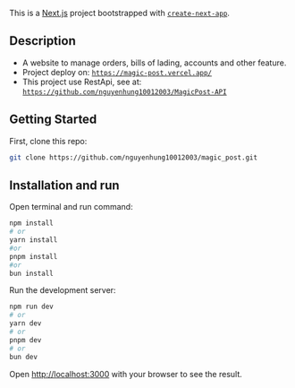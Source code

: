 This is a [Next.js](https://nextjs.org/) project bootstrapped
with [`create-next-app`](https://github.com/vercel/next.js/tree/canary/packages/create-next-app).

## Description

- A website to manage orders, bills of lading, accounts and other feature.
- Project deploy on: [`https://magic-post.vercel.app/`](https://magic-post.vercel.app/)
- This project use RestApi, see
  at: [`https://github.com/nguyenhung10012003/MagicPost-API`](https://github.com/nguyenhung10012003/MagicPost-API)

## Getting Started

First, clone this repo:

```bash
git clone https://github.com/nguyenhung10012003/magic_post.git
```

## Installation and run

Open terminal and run command:

```bash
npm install
# or
yarn install
#or
pnpm install
#or
bun install
```

Run the development server:

```bash
npm run dev
# or
yarn dev
# or
pnpm dev
# or
bun dev
```

Open [http://localhost:3000](http://localhost:3000) with your browser to see the result.
